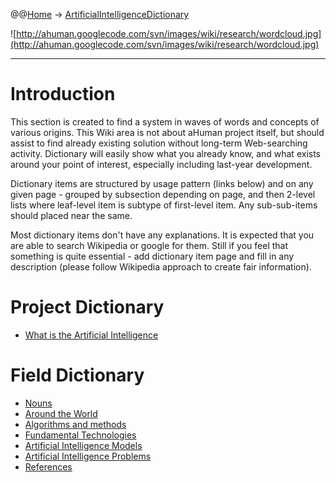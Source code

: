 @@[Home](Home.md) -> [ArtificialIntelligenceDictionary](ArtificialIntelligenceDictionary.md)

![http://ahuman.googlecode.com/svn/images/wiki/research/wordcloud.jpg](http://ahuman.googlecode.com/svn/images/wiki/research/wordcloud.jpg)

---


# Introduction #

This section is created to find a system in waves of words and concepts of various origins.
This Wiki area is not about aHuman project itself, but should assist to find already existing solution without long-term Web-searching activity. Dictionary will easily show what you already know, and what exists around your point of interest, especially including last-year development.

Dictionary items are structured by usage pattern (links below) and on any given page - grouped by subsection depending on page, and then 2-level lists where leaf-level item is subtype of first-level item.
Any sub-sub-items should placed near the same.

Most dictionary items don't have any explanations.
It is expected that you are able to search Wikipedia or google for them.
Still if you feel that something is quite essential - add dictionary item page and fill in any description (please follow Wikipedia approach to create fair information).

# Project Dictionary #

  * [What is the Artificial Intelligence](main.md)

# Field Dictionary #

  * [Nouns](terms.md)
  * [Around the World](public.md)
  * [Algorithms and methods](methods.md)
  * [Fundamental Technologies](technology.md)
  * [Artificial Intelligence Models](theories.md)
  * [Artificial Intelligence Problems](tasks.md)
  * [References](links.md)